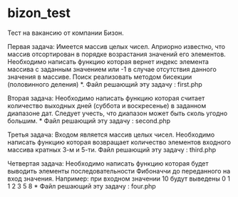 # bizon_test
Тест на вакансию от компании Бизон.

Первая задача: Имеется массив целых чисел. Априорно известно, что массив отсортирован в порядке возрастания значений его элементов. Необходимо написать функцию которая вернет индекс элемента массива с заданным значением или -1 в случае отсутствия данного значения в массиве. Поиск реализовать методом бисекции (половинного деления) *.
Файл решающий эту задачу : first.php

Вторая задача: Необходимо написать функцию которая считает количество выходных дней (суббота и воскресенье) в заданном диапазоне дат. Следует учесть, что диапазон может быть сколь угодно большим. *
Файл решающий эту задачу : second.php

Третья задача: Входом является массив целых чисел. Необходимо написать функцию которая возвращает количество элементов входного массива кратных 3-м и 5-ти.
Файл решающий эту задачу : third.php

Четвертая задача: Необходимо написать функцию которая будет выводить элементы последовательности Фибоначчи до переданного на вход значения. Например: при входном значении 10 будут выведены 0 1 1 2 3 5 8 *
Файл решающий эту задачу : four.php
